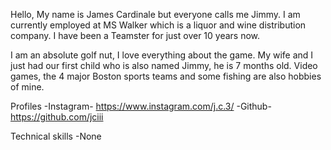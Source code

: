 Hello,
My name is James Cardinale but everyone calls me Jimmy. I am currently employed at MS Walker which is a liquor and wine distribution company. I have been a Teamster for just over 10 years now.

I am an absolute golf nut, I love everything about the game. My wife and I just had our first child who is also named Jimmy, he is 7 months old. Video games, the 4 major Boston sports teams and some fishing are also hobbies of mine. 

Profiles
-Instagram- https://www.instagram.com/j.c.3/
-Github- https://github.com/jciii

Technical skills
-None